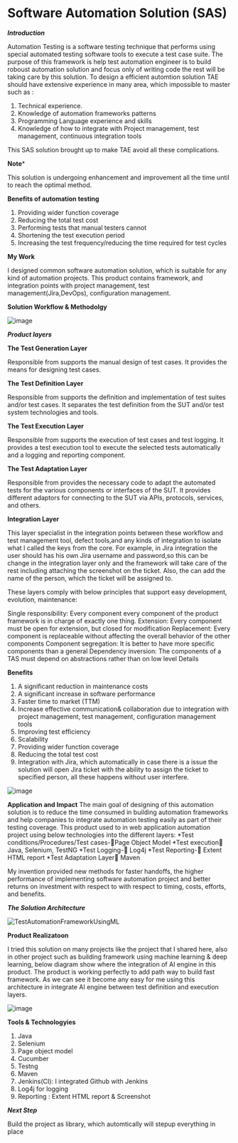 # Software Automation Solution (SAS)

***Introduction***

Automation Testing is a software testing technique that performs using special automated testing software tools to execute a test case suite. The purpose of this framework is help test automation engineer is to build roboust automation solution and focus only of writing code the rest will be taking care by this solution. To design a efficient automtion solution  TAE should have extensive experience in many area, which impossible to master such as :

1. Technical experience.
2. Knowledge of automation frameworks patterns
3. Programming Language experience and skills
4. Knowledge of how to integrate with Project management, test management, continuous integration tools

This SAS solution brought up to make TAE avoid all these complications.


**Note***

This solution is undergoing enhancement and improvement all the time until to reach the optimal method.

**Benefits of automation testing**


1.	Providing wider function coverage
2.	Reducing the total test cost
3.	Performing tests that manual testers cannot
4.	Shortening the test execution period
5.	Increasing the test frequency/reducing the time required for test cycles

**My Work**

I designed common software automation solution, which is suitable for any kind of automation projects. This product contains framework, and integration points with project management, test management(Jira,DevOps), configuration management.

**Solution Workflow & Methodolgy**

![image](https://user-images.githubusercontent.com/73906550/191713094-b01a6332-a8c5-44ad-a486-04597e287ca5.png)


***Product layers***

**The Test Generation Layer**

 Responsible from supports the manual design of test cases. It provides the means for designing test cases.
                    
**The Test Definition Layer**

 Responsible from supports the definition and implementation of test suites and/or test cases. It separates the test definition from the SUT and/or test system technologies and tools.
 
**The Test Execution Layer**

Responsible from supports the execution of test cases and test logging. It provides a
test execution tool to execute the selected tests automatically and a logging and reporting component.

**The Test Adaptation Layer**

Responsible from provides the necessary code to adapt the automated tests for the
various components or interfaces of the SUT. It provides different adaptors for connecting to the
SUT via APIs, protocols, services, and others.

**Integration Layer**

This layer specialist in the integration points between these workflow and test management tool, defect tools,and any kinds of integration to isolate what I called the keys from the core. For example, in Jira integration the user should has his own Jira username and password,so this can be change in the integration layer only and the framework will take care of the rest including attaching the screenshot on the ticket. Also, the can add the name of the person, which the ticket will be assigned to.

These layers comply with below principles that support easy development, evolution, maintenance:

Single responsibility: Every component every component of the product framework is in charge of exactly one thing.
Extension: Every component must be open for extension, but closed for modification
Replacement: Every component is replaceable without affecting the overall behavior of the other components 
Component segregation: It is better to have more specific components than a general
Dependency inversion: The components of a TAS must depend on abstractions rather than on low level
Details

**Benefits**

1. A significant reduction in maintenance costs
2. A significant increase in software performance
3. Faster time to market (TTM)
4. Increase effective communication& collaboration due to integration with project management, test management, configuration management tools
5. Improving test efficiency
6. Scalability
7. Providing wider function coverage
8. Reducing the total test cost
9. Integration with Jira, which automatically in case there is a issue the solution will open Jira ticket with the ability to assign the ticket to specified person, all these happens without user interfere.

![image](https://user-images.githubusercontent.com/73906550/190955387-b47e61b0-0fa6-4959-adcd-f8bd37c161dd.png)


**Application and Impact**
The main goal of designing of this automation solution is to reduce the time consumed in building automation frameworks and help companies to integrate automation testing easily as part of their testing coverage. This product used to in web application automation project using below technologies into the different layers:
*Test conditions/Procedures/Test cases-Page Object Model
*Test execution Java, Selenium, TestNG
*Test Logging- Log4j
*Test Reporting- Extent HTML report
*Test Adaptation Layer Maven


My invention provided new methods for faster handoffs, the higher performance of implementing software automation project and better returns on investment with respect to with respect to timing, costs, efforts, and benefits. 

***The Solution Architecture***

![TestAutomationFrameworkUsingML](https://user-images.githubusercontent.com/73906550/183692912-deb70a44-6ea8-4dac-ab77-be1d567bbcb5.jpg)


**Product Realizatoon**

I tried this solution on many projects like the project that I shared here, also in other project such as building framework using machine learning & deep learning, below diagram show where the integration of AI engine in this product. The product is working perfectly to add path way to build fast framework. As we can see it become any easy for me using this architecture in integrate AI engine  between test definition and execution layers.

![image](https://user-images.githubusercontent.com/73906550/190896520-083ed94d-3558-47af-bc01-643cd531baba.png)




**Tools & Technologyies**

1. Java
2. Selenium
3. Page object model
4. Cucumber 
5. Testng
6. Maven 
7. Jenkins(CI): I integrated Github with Jenkins
8. Log4j for logging
9. Reporting : Extent HTML report & Screenshot


***Next Step***

Build the project as library, which automtically will stepup everything in place

